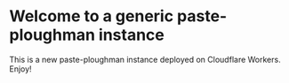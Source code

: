 # Welcome to a generic paste-ploughman instance

This is a new paste-ploughman instance deployed on Cloudflare Workers. Enjoy!
